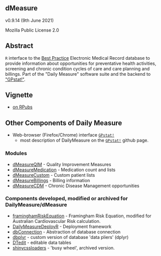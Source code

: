 ## dMeasure

v0.9.14 (9th June 2021)

Mozilla Public License 2.0

## Abstract

`R` interface to the [Best Practice](https://bpsoftware.net) Electronic Medical Record database to provide information about opportunities for preventative health activities, screening and chronic condition cycles of care and care planning and billings. Part of the "Daily Measure" software suite and the backend to ["GPstat!"](https://github.com/DavidPatShuiFong/DailyMeasure).

## Vignette

* [on RPubs](https://rpubs.com/DavidFong/dMeasure)

## Other Components of Daily Measure

* Web-browser (Firefox/Chrome) interface [`GPstat!`](https://github.com/DavidPatShuiFong/DailyMeasure)
  + most description of DailyMeasure on the [`GPstat!`](https://github.com/DavidPatShuiFong/DailyMeasure) github page.
  
### Modules

* [dMeasureQIM](https://github.com/DavidPatShuiFong/dMeasureQIM) - Quality Improvement Measures
* [dMeasureMedication](https://github.com/DavidPatShuiFong/dMeasureMedication) - Medication count and lists
* [dMeasureCustom](https://github.com/DavidPatShuiFong/dMeasureCustom) - Custom patient lists
* [dMeasureBillings](https://github.com/DavidPatShuiFong/dMeasureBillings) - Billing information
* [dMeasureCDM](https://github.com/DavidPatShuiFong/dMeasureCDM) - Chronic Disease Management opportunities

### Components developed, modified or archived for DailyMeasure/dMeasure

* [framinghamRiskEquation](https://github.com/DavidPatShuiFong/framinghamRiskEquation) - Framingham Risk Equation, modified for Australian Cardiovascular Risk calculation.
* [DailyMeasureDeployR](https://github.com/DavidPatShuiFong/DailyMeasureDeployR) - Deployment framework
* [dbConnection](https://github.com/DavidPatShuiFong/dbConnection) - Abstraction of database connection
* [dbplyr](https://github.com/DavidPatShuiFong/dbplyr) - custom version of database 'data pliers' (dplyr)
* [DTedit](https://github.com/DavidPatShuiFong/DTedit) - editable data tables
* [shinycssloaders](https://github.com/DavidPatShuiFong/shinycssloaders) - 'busy wheel', archived version.
